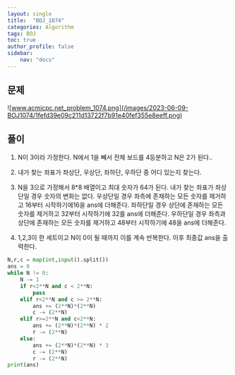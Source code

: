 ```yaml
---
layout: single
title:  "BOJ_1074"
categories: Algorithm
tags: BOJ
toc: true
author_profile: false
sidebar:
    nav: "docs"
---
```


## 문제

![www.acmicpc.net_problem_1074.png](/images/2023-06-09-BOJ1074/1fefd39e09c211d13722f7b91e40fef355e8eeff.png)

## 풀이

1. N이 3이라 가정한다. N에서 1을 빼서 전체 보드를 4등분하고 N은 2가 된다..

2. 내가 찾는 좌표가 좌상단, 우상단, 좌하단, 우하단 중 어디 있는지 찾는다.

3. N을 3으로 가정해서 8*8 배열이고 최대 숫자가 64가 된다. 내가 찾는 좌표가 좌상단일 경우 숫자의 변화는 없다. 우상단일 경우 좌측에 존재하는 모든 숫자를 제거하고 16부터 시작하기에16을 ans에 더해준다. 좌하단일 경우 상단에 존재하는 모든 숫자를 제거하고 32부터 시작하기에 32를 ans에 더해준다. 우하단일 경우 좌측과 상단에 존재하는 모든 숫자를 제거하고 48부터 시작하기에 48을 ans에 더해준다.

4. 1,2,3이 한 세트이고 N이 0이 될 때까지 이를 계속 반복한다. 이후 최종값 ans을 출력한다.

```python
N,r,c = map(int,input().split())
ans = 0
while N != 0:
    N -= 1
    if r<2**N and c < 2**N:
        pass
    elif r<2**N and c >= 2**N:
        ans += (2**N)*(2**N)
        c -= (2**N)
    elif r>=2**N and c<2**N:
        ans += (2**N)*(2**N) * 2
        r -= (2**N)
    else:
        ans += (2**N)*(2**N) * 3
        c -= (2**N)
        r -= (2**N)
print(ans)
```


